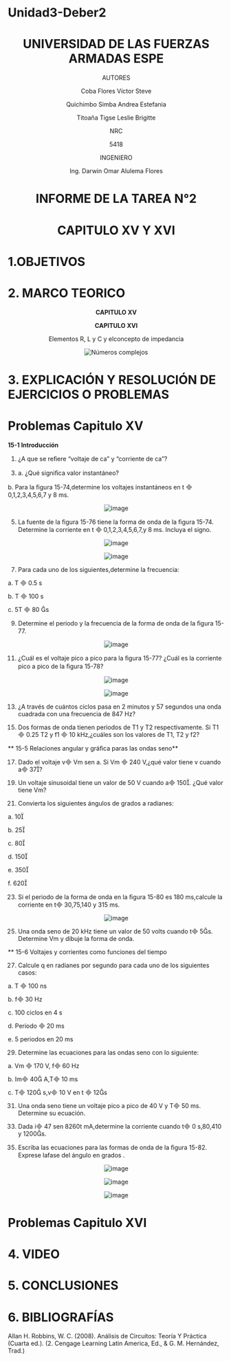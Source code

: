 # Unidad3-Deber2

<div align="center">

# UNIVERSIDAD DE LAS FUERZAS ARMADAS ESPE

AUTORES

Coba Flores Víctor Steve

Quichimbo Simba Andrea Estefania

Titoaña Tigse Leslie Brigitte

NRC
  
5418

INGENIERO

Ing. Darwin Omar Alulema Flores

# INFORME DE LA TAREA N°2

# CAPITULO XV Y XVI 
  
</div>

# 1.OBJETIVOS

# 2. MARCO TEORICO

<div align="center">
  
**CAPITULO XV**

**CAPITULO XVI**
  
Elementos R, L y C y elconcepto de impedancia
  
![Números complejos](https://user-images.githubusercontent.com/84430867/130146240-bbce14cd-3b35-4b09-b470-9e46cc04ff07.png)

</div>

# **3. EXPLICACIÓN Y RESOLUCIÓN DE EJERCICIOS O PROBLEMAS**

# Problemas Capitulo XV

**15-1 Introducción**

1. ¿A que se reﬁere “voltaje de ca” y “corriente de ca”?

<div align="center">

</div>  

3. a. ¿Qué signiﬁca valor instantáneo?

<div align="center">
  
</div>

b. Para la ﬁgura 15-74,determine los voltajes instantáneos en t  0,1,2,3,4,5,6,7 y 8 ms.

<div align="center">
  
![image](https://user-images.githubusercontent.com/84430867/128660554-72eaf7a7-eb57-4d9b-afac-181386833066.png)

</div>

5. La fuente de la ﬁgura 15-76 tiene la forma de onda de la ﬁgura 15-74. Determine la corriente en t  0,1,2,3,4,5,6,7,y 8 ms. Incluya el signo.

<div align="center">
  
![image](https://user-images.githubusercontent.com/84430867/128660822-2f4c24ea-326a-4dbd-81d3-570183e51706.png)

![image](https://user-images.githubusercontent.com/84430867/128660859-574d8ce3-f0cd-450b-912a-fc6031d243f7.png)

</div>

7. Para cada uno de los siguientes,determine la frecuencia:

a. T  0.5 s

<div align="center">
  
</div>

b. T  100 s

<div align="center">
  
</div>

c. 5T  80 s

<div align="center">
 
</div>
  
9. Determine el periodo y la frecuencia de la forma de onda de la ﬁgura 15-77.

<div align="center">
  
![image](https://user-images.githubusercontent.com/84430867/128661034-e05068dd-d951-45fb-87c9-801ed4eb5d78.png)

</div>
  
11. ¿Cuál es el voltaje pico a pico para la ﬁgura 15-77? ¿Cuál es la corriente pico a pico de la ﬁgura 15-78?

<div align="center">
  
![image](https://user-images.githubusercontent.com/84430867/128661140-7d331795-4880-43c2-b240-ccbae06f4561.png)

![image](https://user-images.githubusercontent.com/84430867/128661183-4e8d1fdd-6395-4e78-9be7-f588855395f3.png)

</div>
  
13. ¿A través de cuántos ciclos pasa en 2 minutos y 57 segundos una onda cuadrada con una frecuencia de 847 Hz?

<div align="center">
  
</div>

15. Dos formas de onda tienen periodos de T1 y T2 respectivamente. Si T1  0.25 T2 y f1  10 kHz,¿cuáles son los valores de T1, T2 y f2?

<div align="center">
  
</div>

** 15-5 Relaciones angular y gráﬁca paras las ondas seno**

17. Dado el voltaje v Vm sen a. Si Vm  240 V,¿qué valor tiene v cuando a 37?

<div align="center">
  
</div>

19. Un voltaje sinusoidal tiene un valor de 50 V cuando a 150. ¿Qué valor tiene Vm?

<div align="center">
  
</div>

21. Convierta los siguientes ángulos de grados a radianes:

a. 10                                          

<div align="center">
  
</div>

b. 25                                          

<div align="center">
  
</div>

c. 80                                          

<div align="center">
  
</div>

d. 150
  
<div align="center">

</div>

e. 350
  
<div align="center">
  
</div>

f. 620

<div align="center">

</div>

23. Si el periodo de la forma de onda en la ﬁgura 15-80 es 180 ms,calcule la corriente en t 30,75,140 y 315 ms.

<div align="center">
  
![image](https://user-images.githubusercontent.com/84430867/128661623-35ff4449-b2a3-4078-9228-335ba4e8c898.png)

</div>

25. Una onda seno de 20 kHz tiene un valor de 50 volts cuando t 5s. Determine Vm y dibuje la forma de onda.

<div align="center">

</div>

** 15-6 Voltajes y corrientes como funciones del tiempo

27. Calcule q en radianes por segundo para cada uno de los siguientes casos:

a. T  100 ns                                

<div align="center">
  
</div>

b. f 30 Hz                                  

<div align="center">
  
</div>

c. 100 ciclos en 4 s

<div align="center">
  
</div>

d. Periodo  20 ms

<div align="center">
  
</div>

e. 5 periodos en 20 ms

<div align="center">
  
</div>

29. Determine las ecuaciones para las ondas seno con lo siguiente:

a. Vm  170 V, f 60 Hz   

<div align="center">
  
</div>

b. Im 40 A,T 10 ms

<div align="center">
  
</div>

c. T 120 s,v 10 V en t  12s

<div align="center">
  
</div>

31. Una onda seno tiene un voltaje pico a pico de 40 V y T 50 ms. Determine su ecuación.

<div align="center">
  
</div>

33. Dada i 47 sen 8260t mA,determine la corriente cuando t 0 s,80,410 y 1200s.

<div align="center">
  
</div>

35. Escriba las ecuaciones para las formas de onda de la ﬁgura 15-82. Exprese lafase del ángulo en grados .

<div align="center">
  
![image](https://user-images.githubusercontent.com/84430867/128662759-15736489-03f7-41b5-9950-968b11a921d6.png)

![image](https://user-images.githubusercontent.com/84430867/128662774-c16e88fa-4498-4819-9174-7bf3f59284e4.png)

![image](https://user-images.githubusercontent.com/84430867/128662797-1e573e18-9eb4-4628-a60d-85f7c781e026.png)

</div>

# Problemas Capitulo XVI

# 4. VIDEO

# 5. CONCLUSIONES

# 6. BIBLIOGRAFÍAS

Allan H. Robbins, W. C. (2008). Análisis de Circuitos: Teoría Y Práctica (Cuarta ed.). (2. Cengage Learning Latin America, Ed., & G. M. Hernández, Trad.)
